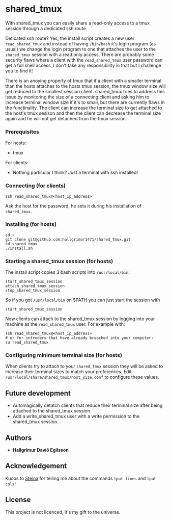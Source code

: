 # shared_tmux

With shared_tmux you can easily share a read-only access to a tmux session through a dedicated ssh route.

Deticated ssh route? Yes, the install script creates a new user `read_shared_tmux` and instead of having `/bin/bash` it's login program (as usual) we change the login program to one that attaches the user to the `shared_tmux` session with a read only access. There are probably some security flaws where a client with the `read_shared_tmux` user password can get a full shell access, I don't take any responsibility in that but I challenge you to find it!

There is an anoying property of tmux that if a client with a smaller terminal than the hosts attaches to the hosts tmux session, the tmux window size will get reduced to the smallest session client. shared_tmux tries to address this issue by monitoring the size of a connecting client and asking him to increase terminal window size if it's to small, but there are currently flaws in the functinality. The client can increase the terminal size to get attached to the host's tmux sesison and then the client can decrease the terminal size again and he will not get detached from the tmux session.

### Prerequisites

For hosts:

* tmux

For clients:

* Nothing particular I think? Just a terminal with ssh installed!

### Connecting (for clients)
```
ssh read_shared_tmux@<host_ip_address>
```
Ask the host for the password, he sets it during his installation of `shared_tmux`.

### Installing (for hosts)

```
cd ~
git clone git@github.com:hallgrimur1471/shared_tmux.git
cd shared_tmux
./install.sh
```

### Starting a shared_tmux session (for hosts)

The install script copies 3 bash scripts into `/usr/local/bin`:

```
start_shared_tmux_session
attach_shared_tmux_session
stop_shared_tmux_session
```

So if you got `/usr/local/bin` on $PATH you can just start the session with

```
start_shared_tmux_session
```

Now clients can attach to the shared_tmux session by logging into your machine as the `read_shared_tmux` user. For example with:

```
ssh read_shared_tmux@<host_ip_address>
# or for intruders that have already breached into your computer:
su read_shared_tmux
```

### Configuring minimum terminal size (for hosts)

When clients try to attach to your `shared_tmux` session they will be asked to increase their terminal sizes to match your preferences. Edit `/usr/local/share/shared_tmux/host_size.conf` to configure these values.

## Future development

* Automagically detatch clients that reduce their terminal size after being attached to the shared_tmux session
* Add a write_shared_tmux user with a write permission to the shared_tmux session.

## Authors

* **Hallgrímur Davíð Egilsson**

## Acknowledgement

Kudos to [Steina](https://github.com/steina1989) for telling me about the commands `tput lines` and `tput cols`!

## License

This project is not licenced, It's my gift to the universe.
